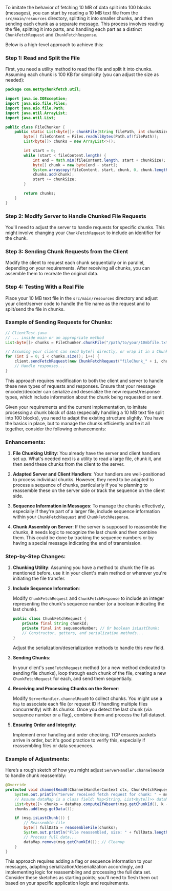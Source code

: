 To imitate the behavior of fetching 10 MB of data split into 100 blocks (messages), you can start by reading a 10 MB text file from the `src/main/resources` directory, splitting it into smaller chunks, and then sending each chunk as a separate message. This process involves reading the file, splitting it into parts, and handling each part as a distinct `ChunkFetchRequest` and `ChunkFetchResponse`.

Below is a high-level approach to achieve this:

### Step 1: Read and Split the File

First, you need a utility method to read the file and split it into chunks. Assuming each chunk is 100 KB for simplicity (you can adjust the size as needed):

```java
package com.nettychunkfetch.util;

import java.io.IOException;
import java.nio.file.Files;
import java.nio.file.Path;
import java.util.ArrayList;
import java.util.List;

public class FileChunker {
    public static List<byte[]> chunkFile(String filePath, int chunkSize) throws IOException {
        byte[] fileContent = Files.readAllBytes(Path.of(filePath));
        List<byte[]> chunks = new ArrayList<>();

        int start = 0;
        while (start < fileContent.length) {
            int end = Math.min(fileContent.length, start + chunkSize);
            byte[] chunk = new byte[end - start];
            System.arraycopy(fileContent, start, chunk, 0, chunk.length);
            chunks.add(chunk);
            start += chunkSize;
        }

        return chunks;
    }
}
```

### Step 2: Modify Server to Handle Chunked File Requests

You'll need to adjust the server to handle requests for specific chunks. This might involve changing your `ChunkFetchRequest` to include an identifier for the chunk.

### Step 3: Sending Chunk Requests from the Client

Modify the client to request each chunk sequentially or in parallel, depending on your requirements. After receiving all chunks, you can assemble them to recreate the original data.

### Step 4: Testing With a Real File

Place your 10 MB text file in the `src/main/resources` directory and adjust your client/server code to handle the file name as the request and to split/send the file in chunks.

### Example of Sending Requests for Chunks:

```java
// ClientTest.java
// ... inside main or an appropriate method
List<byte[]> chunks = FileChunker.chunkFile("/path/to/your/10mbfile.txt", 1024 * 100); // Adjust path as necessary

// Assuming your client can send byte[] directly, or wrap it in a ChunkFetchRequest
for (int i = 0; i < chunks.size(); i++) {
    client.sendFetchRequest(new ChunkFetchRequest("fileChunk_" + i, chunks.get(i))); // This constructor needs to support byte[]
    // Handle responses...
}
```

This approach requires modification to both the client and server to handle these new types of requests and responses. Ensure that your message encoder/decoder can serialize and deserialize the new request/response types, which include information about the chunk being requested or sent.

Given your requirements and the current implementation, to imitate processing a chunk block of data (especially handling a 10 MB text file split into 100 blocks), you need to adapt the existing structure slightly. You have the basics in place, but to manage the chunks efficiently and tie it all together, consider the following enhancements:

### Enhancements:

1. **File Chunking Utility**: You already have the server and client handlers set up. What's needed next is a utility to read a large file, chunk it, and then send these chunks from the client to the server.

2. **Adapted Server and Client Handlers**: Your handlers are well-positioned to process individual chunks. However, they need to be adapted to process a sequence of chunks, particularly if you're planning to reassemble these on the server side or track the sequence on the client side.

3. **Sequence Information in Messages**: To manage the chunks effectively, especially if they're part of a larger file, include sequence information within your `ChunkFetchRequest` and `ChunkFetchResponse`.

4. **Chunk Assembly on Server**: If the server is supposed to reassemble the chunks, it needs logic to recognize the last chunk and then combine them. This could be done by tracking the sequence numbers or by having a special message indicating the end of transmission.

### Step-by-Step Changes:

1. **Chunking Utility**: Assuming you have a method to chunk the file as mentioned before, use it in your client's main method or wherever you're initiating the file transfer.

2. **Include Sequence Information**:
   
   Modify `ChunkFetchRequest` and `ChunkFetchResponse` to include an integer representing the chunk's sequence number (or a boolean indicating the last chunk).
   
   ```java
   public class ChunkFetchRequest {
       private final String chunkId;
       private final int sequenceNumber; // Or boolean isLastChunk;
       // Constructor, getters, and serialization methods...
   }
   ```
   
   Adjust the serialization/deserialization methods to handle this new field.

3. **Sending Chunks**:
   
   In your client's `sendFetchRequest` method (or a new method dedicated to sending file chunks), loop through each chunk of the file, creating a new `ChunkFetchRequest` for each, and send them sequentially.

4. **Receiving and Processing Chunks on the Server**:
   
   Modify `ServerHandler.channelRead0` to collect chunks. You might use a `Map` to associate each file (or request ID if handling multiple files concurrently) with its chunks. Once you detect the last chunk (via sequence number or a flag), combine them and process the full dataset.

5. **Ensuring Order and Integrity**:
   
   Implement error handling and order checking. TCP ensures packets arrive in order, but it's good practice to verify this, especially if reassembling files or data sequences.

### Example of Adjustments:

Here’s a rough sketch of how you might adjust `ServerHandler.channelRead0` to handle chunk reassembly:

```java
@Override
protected void channelRead0(ChannelHandlerContext ctx, ChunkFetchRequest msg) {
    System.out.println("Server received fetch request for chunk: " + msg.getChunkId() + " Seq: " + msg.getSequenceNumber());
    // Assume dataMap is a class field: Map<String, List<byte[]>> dataMap;
    List<byte[]> chunks = dataMap.computeIfAbsent(msg.getChunkId(), k -> new ArrayList<>());
    chunks.add(msg.getData());

    if (msg.isLastChunk()) {
        // Reassemble file
        byte[] fullData = reassembleFile(chunks);
        System.out.println("File reassembled, size: " + fullData.length);
        // Process full data...
        dataMap.remove(msg.getChunkId()); // Cleanup
    }
}
```

This approach requires adding a flag or sequence information to your messages, adapting serialization/deserialization accordingly, and implementing logic for reassembling and processing the full data set. Consider these sketches as starting points; you’ll need to flesh them out based on your specific application logic and requirements.
